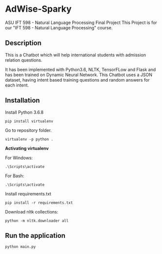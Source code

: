 # AdWise-Sparky
ASU IFT 598 - Natural Language Processing Final Project
This Project is for our "IFT 598 - Natural Language Processing" course.

## Description
This is a Chatbot which will help international students with admission relation questions.

It has been implemented with Python3.6, NLTK, TensorFLow and Flask and has been trained on Dynamic Neural Network.
This Chatbot uses a JSON dataset, having intent based training questions and random answers for each intent.

## Installation
Install Python 3.6.8
```
pip install virtualenv
```
Go to repository folder.
```
virtualenv -p python .
```
**Activating virtualenv**

For Windows:
```
.\Scripts\activate
```
For Bash:
```
.\Scripts\activate
```
Install requirements.txt
```
pip install -r requirements.txt
```
Download nltk collections:
```
python -m nltk.downloader all
```

## Run the application
```
python main.py
```

